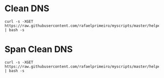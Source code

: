 # Clean DNS
```Shell
curl -s -XGET https://raw.githubusercontent.com/rafaelprimeiro/myscripts/master/helper/dns.sh | bash -s
```

# Span Clean DNS
```Shell
curl -s -XGET https://raw.githubusercontent.com/rafaelprimeiro/myscripts/master/helper/spandns.sh | bash -s
```